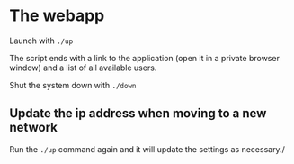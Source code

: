 # The webapp
Launch with `./up`

The script ends with a link to the application (open it in a private browser window) and a list of all available users.

Shut the system down with `./down`

## Update the ip address when moving to a new network
Run the `./up` command again and it will update the settings as necessary./
